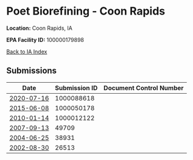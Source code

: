 # Poet Biorefining - Coon Rapids

**Location:** Coon Rapids, IA

**EPA Facility ID:** 100000179898

[Back to IA Index](../../index.md)

## Submissions

| Date | Submission ID | Document Control Number |
|------|--------------|-------------------------|
| [2020-07-16](submissions/1000088618.md) | 1000088618 |  |
| [2015-06-08](submissions/1000050178.md) | 1000050178 |  |
| [2010-01-14](submissions/1000012122.md) | 1000012122 |  |
| [2007-09-13](submissions/49709.md) | 49709 |  |
| [2004-06-25](submissions/38931.md) | 38931 |  |
| [2002-08-30](submissions/26513.md) | 26513 |  |
